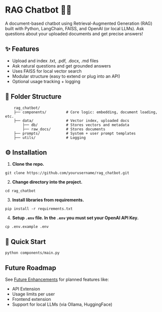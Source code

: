 # RAG Chatbot 🧠💬

A document-based chatbot using Retrieval-Augmented Generation (RAG) built with Python, LangChain, FAISS, and OpenAI 
(or local LLMs). Ask questions about your uploaded documents and get precise answers!

## ✨ Features

- Upload and index .txt, .pdf, .docx, .md files
- Ask natural questions and get grounded answers
- Uses FAISS for local vector search
- Modular structure (easy to extend or plug into an API)
- Optional usage tracking + logging

## 📁 Folder Structure

```commandline
    rag_chatbot/
    ├── components/         # Core logic: embedding, document loading, etc.
    ├── data/               # Vector index, uploaded docs
        ├── db/             # Stores vectors and metadata
        ├── raw_docs/       # Stores documents
    ├── prompts/            # System + user prompt templates
    ├── utils/              # Logging
```

## ⚙️ Installation

1. **Clone the repo.**

```commandline
git clone https://github.com/yourusername/rag_chatbot.git
```
2. **Change directory into the project.**

```commandline
cd rag_chatbot
```
3. **Install libraries from requirements.**

```commandline
pip install -r requirements.txt
```

4. **Setup `.env` file. In the `.env` you must set your OpenAI API Key.**

```commandline
cp .env.example .env
```


## 🚀 Quick Start

```commandline
python components/main.py
```

## Future Roadmap

See [Future Enhancements](FUTURE.md) for planned features like:
- API Extension
- Usage limits per user
- Frontend extension
- Support for local LLMs (via Ollama, HuggingFace)
